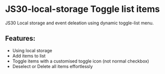 # JS30-local-storage Toggle list items
JS30 Local storage and event deleation using dynamic toggle-list menu.

## Features:
- Using local storage
- Add items to list 
- Toggle items with a customised toggle icon (not normal checkbox)
- Deselect or Delete all items effortlessly
    

